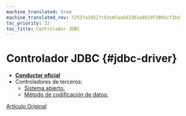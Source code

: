```yaml
---
machine_translated: true
machine_translated_rev: 72537a2d527c63c07aa5d2361a8829f3895cf2bd
toc_priority: 22
toc_title: Controlador JDBC
---
```


# Controlador JDBC {#jdbc-driver}

-   **[Conductor oficial](https://github.com/ClickHouse/clickhouse-jdbc)**
-   Controladores de terceros:
    -   [Sistema abierto.](https://github.com/housepower/ClickHouse-Native-JDBC)
    -   [Método de codificación de datos:](https://github.com/blynkkk/clickhouse4j)

[Artículo Original](https://clickhouse.tech/docs/en/interfaces/jdbc/) <!--hide-->
